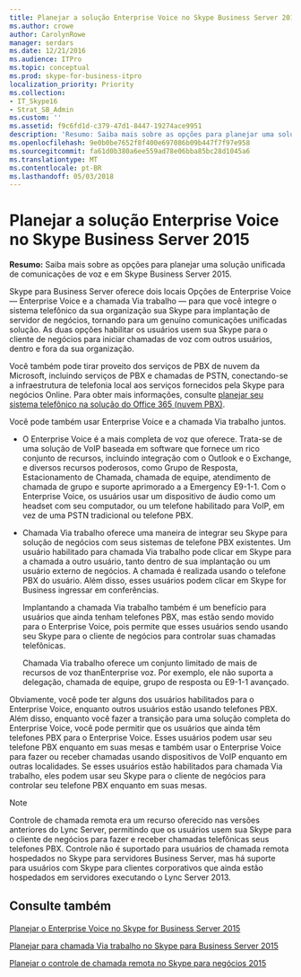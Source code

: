 ```yaml
---
title: Planejar a solução Enterprise Voice no Skype Business Server 2015
ms.author: crowe
author: CarolynRowe
manager: serdars
ms.date: 12/21/2016
ms.audience: ITPro
ms.topic: conceptual
ms.prod: skype-for-business-itpro
localization_priority: Priority
ms.collection:
- IT_Skype16
- Strat_SB_Admin
ms.custom: ''
ms.assetid: f9c6fd1d-c379-47d1-8447-19274ace9951
description: 'Resumo: Saiba mais sobre as opções para planejar uma solução unificada de comunicações de voz e em Skype Business Server 2015.'
ms.openlocfilehash: 9e0b0be7652f8f400e697086b09b447f7f97e958
ms.sourcegitcommit: fa61d0b380a6ee559ad78e06bba85bc28d1045a6
ms.translationtype: MT
ms.contentlocale: pt-BR
ms.lasthandoff: 05/03/2018
---
```

# <a name="plan-your-enterprise-voice-solution-in-skype-for-business-server-2015"></a>Planejar a solução Enterprise Voice no Skype Business Server 2015
 
**Resumo:** Saiba mais sobre as opções para planejar uma solução unificada de comunicações de voz e em Skype Business Server 2015.
  
Skype para Business Server oferece dois locais Opções de Enterprise Voice — Enterprise Voice e a chamada Via trabalho — para que você integre o sistema telefônico da sua organização sua Skype para implantação de servidor de negócios, tornando para um genuíno comunicações unificadas solução. As duas opções habilitar os usuários usem sua Skype para o cliente de negócios para iniciar chamadas de voz com outros usuários, dentro e fora da sua organização.
  
Você também pode tirar proveito dos serviços de PBX de nuvem da Microsoft, incluindo serviços de PBX e chamadas de PSTN, conectando-se a infraestrutura de telefonia local aos serviços fornecidos pela Skype para negócios Online. Para obter mais informações, consulte [planejar seu sistema telefônico na solução do Office 365 (nuvem PBX)](../../skype-for-business-hybrid-solutions/plan-your-phone-system-cloud-pbx-solution/plan-your-phone-system-cloud-pbx-solution.md).
  
Você pode também usar Enterprise Voice e a chamada Via trabalho juntos.
  
- O Enterprise Voice é a mais completa de voz que oferece. Trata-se de uma solução de VoIP baseada em software que fornece um rico conjunto de recursos, incluindo integração com o Outlook e o Exchange, e diversos recursos poderosos, como Grupo de Resposta, Estacionamento de Chamada, chamada de equipe, atendimento de chamada de grupo e suporte aprimorado a a Emergency E9-1-1. Com o Enterprise Voice, os usuários usar um dispositivo de áudio como um headset com seu computador, ou um telefone habilitado para VoIP, em vez de uma PSTN tradicional ou telefone PBX.
    
- Chamada Via trabalho oferece uma maneira de integrar seu Skype para solução de negócios com seus sistemas de telefone PBX existentes. Um usuário habilitado para chamada Via trabalho pode clicar em Skype para a chamada a outro usuário, tanto dentro de sua implantação ou um usuário externo de negócios. A chamada é realizada usando o telefone PBX do usuário. Além disso, esses usuários podem clicar em Skype for Business ingressar em conferências.
    
    Implantando a chamada Via trabalho também é um benefício para usuários que ainda tenham telefones PBX, mas estão sendo movido para o Enterprise Voice, pois permite que esses usuários sendo usando seu Skype para o cliente de negócios para controlar suas chamadas telefônicas.
    
     Chamada Via trabalho oferece um conjunto limitado de mais de recursos de voz thanEnterprise voz. Por exemplo, ele não suporta a delegação, chamada de equipe, grupo de resposta ou E9-1-1 avançado.
    
Obviamente, você pode ter alguns dos usuários habilitados para o Enterprise Voice, enquanto outros usuários estão usando telefones PBX. Além disso, enquanto você fazer a transição para uma solução completa do Enterprise Voice, você pode permitir que os usuários que ainda têm telefones PBX para o Enterprise Voice. Esses usuários podem usar seu telefone PBX enquanto em suas mesas e também usar o Enterprise Voice para fazer ou receber chamadas usando dispositivos de VoIP enquanto em outras localidades. Se esses usuários estão habilitados para chamada Via trabalho, eles podem usar seu Skype para o cliente de negócios para controlar seu telefone PBX enquanto em suas mesas.
  
> [!NOTE]
> Controle de chamada remota era um recurso oferecido nas versões anteriores do Lync Server, permitindo que os usuários usem sua Skype para o cliente de negócios para fazer e receber chamadas telefônicas seus telefones PBX. Controle não é suportado para usuários de chamada remota hospedados no Skype para servidores Business Server, mas há suporte para usuários com Skype para clientes corporativos que ainda estão hospedados em servidores executando o Lync Server 2013. 
  
## <a name="see-also"></a>Consulte também

#### 

[Planejar o Enterprise Voice no Skype for Business Server 2015](enterprise-voice.md)
  
[Planejar para chamada Via trabalho no Skype para Business Server 2015](call-via-work.md)
  
[Planejar o controle de chamada remota no Skype para negócios 2015](remote-call-control.md)

